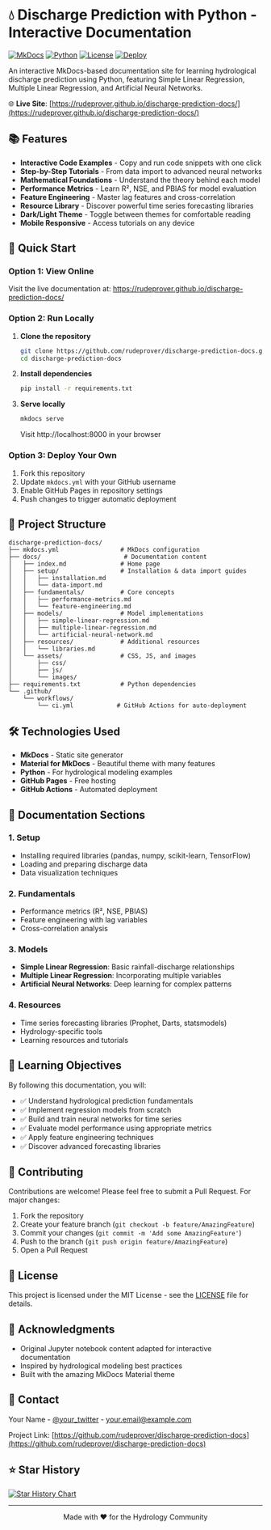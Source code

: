 # 💧 Discharge Prediction with Python - Interactive Documentation

[![MkDocs](https://img.shields.io/badge/MkDocs-Material-blue)](https://squidfunk.github.io/mkdocs-material/)
[![Python](https://img.shields.io/badge/Python-3.8%2B-green)](https://www.python.org/)
[![License](https://img.shields.io/badge/License-MIT-yellow)](LICENSE)
[![Deploy](https://github.com/rudeprover/discharge-prediction-docs/actions/workflows/ci.yml/badge.svg)](https://github.com/rudeprover/discharge-prediction-docs/actions)

An interactive MkDocs-based documentation site for learning hydrological discharge prediction using Python, featuring Simple Linear Regression, Multiple Linear Regression, and Artificial Neural Networks.

🌐 **Live Site**: [https://rudeprover.github.io/discharge-prediction-docs/](https://rudeprover.github.io/discharge-prediction-docs/)

## 📚 Features

- **Interactive Code Examples** - Copy and run code snippets with one click
- **Step-by-Step Tutorials** - From data import to advanced neural networks
- **Mathematical Foundations** - Understand the theory behind each model
- **Performance Metrics** - Learn R², NSE, and PBIAS for model evaluation
- **Feature Engineering** - Master lag features and cross-correlation
- **Resource Library** - Discover powerful time series forecasting libraries
- **Dark/Light Theme** - Toggle between themes for comfortable reading
- **Mobile Responsive** - Access tutorials on any device

## 🚀 Quick Start

### Option 1: View Online
Visit the live documentation at: https://rudeprover.github.io/discharge-prediction-docs/

### Option 2: Run Locally

1. **Clone the repository**
   ```bash
   git clone https://github.com/rudeprover/discharge-prediction-docs.git
   cd discharge-prediction-docs
   ```

2. **Install dependencies**
   ```bash
   pip install -r requirements.txt
   ```

3. **Serve locally**
   ```bash
   mkdocs serve
   ```
   Visit http://localhost:8000 in your browser

### Option 3: Deploy Your Own

1. Fork this repository
2. Update `mkdocs.yml` with your GitHub username
3. Enable GitHub Pages in repository settings
4. Push changes to trigger automatic deployment

## 📂 Project Structure

```
discharge-prediction-docs/
├── mkdocs.yml                 # MkDocs configuration
├── docs/                       # Documentation content
│   ├── index.md               # Home page
│   ├── setup/                 # Installation & data import guides
│   │   ├── installation.md
│   │   └── data-import.md
│   ├── fundamentals/          # Core concepts
│   │   ├── performance-metrics.md
│   │   └── feature-engineering.md
│   ├── models/                # Model implementations
│   │   ├── simple-linear-regression.md
│   │   ├── multiple-linear-regression.md
│   │   └── artificial-neural-network.md
│   ├── resources/             # Additional resources
│   │   └── libraries.md
│   └── assets/                # CSS, JS, and images
│       ├── css/
│       ├── js/
│       └── images/
├── requirements.txt           # Python dependencies
└── .github/
    └── workflows/
        └── ci.yml            # GitHub Actions for auto-deployment
```

## 🛠️ Technologies Used

- **MkDocs** - Static site generator
- **Material for MkDocs** - Beautiful theme with many features
- **Python** - For hydrological modeling examples
- **GitHub Pages** - Free hosting
- **GitHub Actions** - Automated deployment

## 📖 Documentation Sections

### 1. **Setup**
- Installing required libraries (pandas, numpy, scikit-learn, TensorFlow)
- Loading and preparing discharge data
- Data visualization techniques

### 2. **Fundamentals**
- Performance metrics (R², NSE, PBIAS)
- Feature engineering with lag variables
- Cross-correlation analysis

### 3. **Models**
- **Simple Linear Regression**: Basic rainfall-discharge relationships
- **Multiple Linear Regression**: Incorporating multiple variables
- **Artificial Neural Networks**: Deep learning for complex patterns

### 4. **Resources**
- Time series forecasting libraries (Prophet, Darts, statsmodels)
- Hydrology-specific tools
- Learning resources and tutorials

## 🎯 Learning Objectives

By following this documentation, you will:
- ✅ Understand hydrological prediction fundamentals
- ✅ Implement regression models from scratch
- ✅ Build and train neural networks for time series
- ✅ Evaluate model performance using appropriate metrics
- ✅ Apply feature engineering techniques
- ✅ Discover advanced forecasting libraries

## 🤝 Contributing

Contributions are welcome! Please feel free to submit a Pull Request. For major changes:

1. Fork the repository
2. Create your feature branch (`git checkout -b feature/AmazingFeature`)
3. Commit your changes (`git commit -m 'Add some AmazingFeature'`)
4. Push to the branch (`git push origin feature/AmazingFeature`)
5. Open a Pull Request

## 📝 License

This project is licensed under the MIT License - see the [LICENSE](LICENSE) file for details.

## 🙏 Acknowledgments

- Original Jupyter notebook content adapted for interactive documentation
- Inspired by hydrological modeling best practices
- Built with the amazing MkDocs Material theme

## 📧 Contact

Your Name - [@your_twitter](https://twitter.com/your_twitter) - your.email@example.com

Project Link: [https://github.com/rudeprover/discharge-prediction-docs](https://github.com/rudeprover/discharge-prediction-docs)

## ⭐ Star History

[![Star History Chart](https://api.star-history.com/svg?repos=rudeprover/discharge-prediction-docs&type=Date)](https://star-history.com/#rudeprover/discharge-prediction-docs&Date)

---

<p align="center">Made with ❤️ for the Hydrology Community</p>
